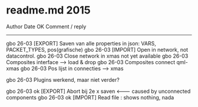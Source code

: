 # readme.md 2015

Author  Date    OK  Comment / reply
------  ----    --  -----------------------------------------
gbo     26-03       [EXPORT] Saven van alle properties in json: VARS, PACKET_TYPES, pos(grafische)
gbo     26-03       [IMPORT] Open in network, not datacontrol.
gbo     26-03       Close network in xmas not yet available
gbo     26-03       Composites interface --> load & drop
gbo     26-03       Composites connect qml-xmas
gbo     26-03       Pos lijst in connecties --> xmas

gbo     26-03       Plugins werkend, maar niet verder?

gbo     26-03   ok  [EXPORT] Abort bij 2e x saven <--- caused by unconnected components
gbo     26-03   ok  [IMPORT] Read file : shows nothing, nada
